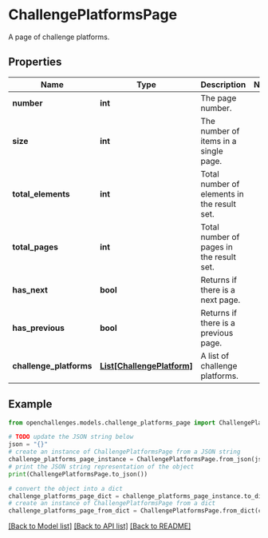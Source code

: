 # ChallengePlatformsPage

A page of challenge platforms.

## Properties

| Name                    | Type                                                | Description                                 | Notes |
| ----------------------- | --------------------------------------------------- | ------------------------------------------- | ----- |
| **number**              | **int**                                             | The page number.                            |
| **size**                | **int**                                             | The number of items in a single page.       |
| **total_elements**      | **int**                                             | Total number of elements in the result set. |
| **total_pages**         | **int**                                             | Total number of pages in the result set.    |
| **has_next**            | **bool**                                            | Returns if there is a next page.            |
| **has_previous**        | **bool**                                            | Returns if there is a previous page.        |
| **challenge_platforms** | [**List[ChallengePlatform]**](ChallengePlatform.md) | A list of challenge platforms.              |

## Example

```python
from openchallenges.models.challenge_platforms_page import ChallengePlatformsPage

# TODO update the JSON string below
json = "{}"
# create an instance of ChallengePlatformsPage from a JSON string
challenge_platforms_page_instance = ChallengePlatformsPage.from_json(json)
# print the JSON string representation of the object
print(ChallengePlatformsPage.to_json())

# convert the object into a dict
challenge_platforms_page_dict = challenge_platforms_page_instance.to_dict()
# create an instance of ChallengePlatformsPage from a dict
challenge_platforms_page_from_dict = ChallengePlatformsPage.from_dict(challenge_platforms_page_dict)
```

[[Back to Model list]](../README.md#documentation-for-models) [[Back to API list]](../README.md#documentation-for-api-endpoints) [[Back to README]](../README.md)
